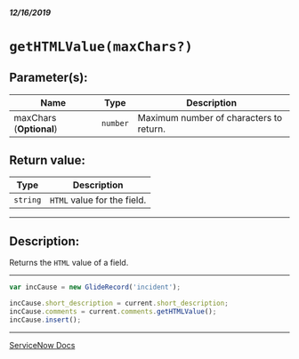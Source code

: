 ##### 12/16/2019
# `getHTMLValue(maxChars?)`

## Parameter(s):
| Name | Type | Description |
|---|---|---|
| maxChars (**Optional**) | `number` | Maximum number of characters to return. |

## Return value:
| Type | Description |
|---|---|
| `string` | `HTML` value for the field. |

---

## Description:
Returns the `HTML` value of a field.

---

```js
var incCause = new GlideRecord('incident');

incCause.short_description = current.short_description;
incCause.comments = current.comments.getHTMLValue();
incCause.insert();
```

---

[ServiceNow Docs](https://developer.servicenow.com/app.do#!/api_doc?v=newyork&id=SGE-getHTMLValue_Number)